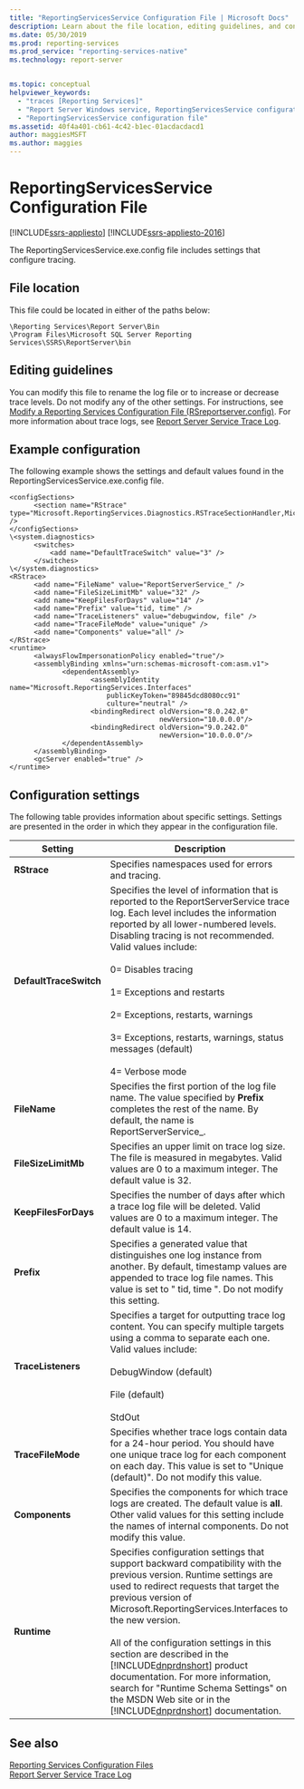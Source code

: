 ```yaml
---
title: "ReportingServicesService Configuration File | Microsoft Docs"
description: Learn about the file location, editing guidelines, and configuration settings of ReportingServicesService.exe.config used for tracing in Reporting Services.
ms.date: 05/30/2019
ms.prod: reporting-services
ms.prod_service: "reporting-services-native"
ms.technology: report-server


ms.topic: conceptual
helpviewer_keywords: 
  - "traces [Reporting Services]"
  - "Report Server Windows service, ReportingServicesService configuration file"
  - "ReportingServicesService configuration file"
ms.assetid: 40f4a401-cb61-4c42-b1ec-01acdacdacd1
author: maggiesMSFT
ms.author: maggies 
---
```

# ReportingServicesService Configuration File

[!INCLUDE[ssrs-appliesto](../../includes/ssrs-appliesto.md)] [!INCLUDE[ssrs-appliesto-2016](../../includes/ssrs-appliesto-2016.md)]
  
The ReportingServicesService.exe.config file includes settings that configure tracing.  
  
## File location  
This file could be located in either of the paths below:  

``` Paths  
\Reporting Services\Report Server\Bin  
\Program Files\Microsoft SQL Server Reporting Services\SSRS\ReportServer\bin  
```  
 
## Editing guidelines  
 You can modify this file to rename the log file or to increase or decrease trace levels. Do not modify any of the other settings. For instructions, see [Modify a Reporting Services Configuration File &#40;RSreportserver.config&#41;](../../reporting-services/report-server/modify-a-reporting-services-configuration-file-rsreportserver-config.md). For more information about trace logs, see [Report Server Service Trace Log](../../reporting-services/report-server/report-server-service-trace-log.md).  
  
## Example configuration  
 The following example shows the settings and default values found in the ReportingServicesService.exe.config file.  
  
```  
<configSections>  
      <section name="RStrace" type="Microsoft.ReportingServices.Diagnostics.RSTraceSectionHandler,Microsoft.ReportingServices.Diagnostics" />  
</configSections>  
\<system.diagnostics>  
      <switches>  
          <add name="DefaultTraceSwitch" value="3" />  
      </switches>  
\</system.diagnostics>  
<RStrace>  
      <add name="FileName" value="ReportServerService_" />  
      <add name="FileSizeLimitMb" value="32" />  
      <add name="KeepFilesForDays" value="14" />  
      <add name="Prefix" value="tid, time" />  
      <add name="TraceListeners" value="debugwindow, file" />  
      <add name="TraceFileMode" value="unique" />  
      <add name="Components" value="all" />  
</RStrace>  
<runtime>  
      <alwaysFlowImpersonationPolicy enabled="true"/>  
      <assemblyBinding xmlns="urn:schemas-microsoft-com:asm.v1">  
             <dependentAssembly>  
                    <assemblyIdentity name="Microsoft.ReportingServices.Interfaces"  
                        publicKeyToken="89845dcd8080cc91"  
                        culture="neutral" />  
                    <bindingRedirect oldVersion="8.0.242.0"  
                                     newVersion="10.0.0.0"/>  
                    <bindingRedirect oldVersion="9.0.242.0"  
                                     newVersion="10.0.0.0"/>  
             </dependentAssembly>  
      </assemblyBinding>  
      <gcServer enabled="true" />  
</runtime>  
```  
  
## Configuration settings  
 The following table provides information about specific settings. Settings are presented in the order in which they appear in the configuration file.  
  
|Setting|Description|  
|-------------|-----------------|  
|**RStrace**|Specifies namespaces used for errors and tracing.|  
|**DefaultTraceSwitch**|Specifies the level of information that is reported to the ReportServerService trace log. Each level includes the information reported by all lower-numbered levels. Disabling tracing is not recommended. Valid values include:<br /><br /> 0= Disables tracing<br /><br /> 1= Exceptions and restarts<br /><br /> 2= Exceptions, restarts, warnings<br /><br /> 3= Exceptions, restarts, warnings, status messages (default)<br /><br /> 4= Verbose mode|  
|**FileName**|Specifies the first portion of the log file name. The value specified by **Prefix** completes the rest of the name. By default, the name is ReportServerService_.|  
|**FileSizeLimitMb**|Specifies an upper limit on trace log size. The file is measured in megabytes. Valid values are 0 to a maximum integer. The default value is 32.|  
|**KeepFilesForDays**|Specifies the number of days after which a trace log file will be deleted. Valid values are 0 to a maximum integer. The default value is 14.|  
|**Prefix**|Specifies a generated value that distinguishes one log instance from another. By default, timestamp values are appended to trace log file names. This value is set to " tid, time ". Do not modify this setting.|  
|**TraceListeners**|Specifies a target for outputting trace log content. You can specify multiple targets using a comma to separate each one. Valid values include:<br /><br /> DebugWindow (default)<br /><br /> File (default)<br /><br /> StdOut|  
|**TraceFileMode**|Specifies whether trace logs contain data for a 24-hour period. You should have one unique trace log for each component on each day. This value is set to "Unique (default)". Do not modify this value.|  
|**Components**|Specifies the components for which trace logs are created. The default value is **all**. Other valid values for this setting include the names of internal components. Do not modify this value.|  
|**Runtime**|Specifies configuration settings that support backward compatibility with the previous version. Runtime settings are used to redirect requests that target the previous version of Microsoft.ReportingServices.Interfaces to the new version.<br /><br /> All of the configuration settings in this section are described in the [!INCLUDE[dnprdnshort](../../includes/dnprdnshort-md.md)] product documentation. For more information, search for "Runtime Schema Settings" on the MSDN Web site or in the [!INCLUDE[dnprdnshort](../../includes/dnprdnshort-md.md)] documentation.|  
  
## See also  
[Reporting Services Configuration Files](../../reporting-services/report-server/reporting-services-configuration-files.md)  
[Report Server Service Trace Log](../../reporting-services/report-server/report-server-service-trace-log.md)  
  
